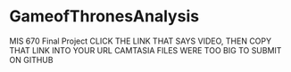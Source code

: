 # GameofThronesAnalysis
MIS 670 Final Project
CLICK THE LINK THAT SAYS VIDEO, THEN COPY THAT LINK INTO YOUR URL
CAMTASIA FILES WERE TOO BIG TO SUBMIT ON GITHUB
